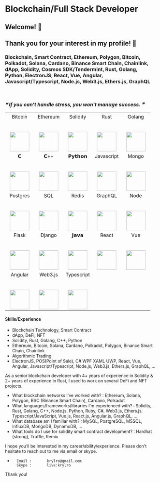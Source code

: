 # Blockchain/Full Stack Developer
## Welcome!  💪    
## Thank you for your interest in my profile! 👋

### Blockchain, Smart Contract, Ethereum, Polygon, Bitcoin, Polkadot, Solana, Cardano, Binance Smart Chain, Chainlink, dApp, Solidity, Cosmos SDK/Tendermint, Rust, Golang, Python, ElectronJS, React, Vue, Angular, Javascript/Typescript, Node.js, Web3.js, Ethers.js,  GraphQL

<br/>

<!--STARTS_HERE_QUOTE_README-->
### <i> ❝ If you can't handle stress,  you won't manage success. ❞ </i>
<!--ENDS_HERE_QUOTE_README-->


<table align="center">
  <tbody>
    <tr valign="top">   
        <td width="20%" align="center">
          <span>Bitcoin</span><br><br><br>
          <img height="64px" src="https://cdn.svgporn.com/logos/bitcoin.svg">
        </td>
        <td width="20%" align="center">
          <span>Ethereum</span><br><br><br>
          <img height="64px" src="https://cdn.svgporn.com/logos/ethereum.svg">
        </td>      
        <td width="20%" align="center">
          <span>Solidity</span><br><br><br>
          <img height="64px" src="https://www.logosvgpng.com/wp-content/uploads/2018/10/solidity-logo-vector.png">
        </td>
        <td width="20%" align="center">
          <span>Rust</span><br><br><br>
          <img height="64px" src="https://cdn.svgporn.com/logos/rust.svg">
        </td>
        <td width="20%" align="center">
          <span>Golang</span><br><br><br>
          <img height="64px" src="https://cdn.svgporn.com/logos/gopher.svg">
        </td>
      </tr>
    <tr valign="top">      
      <td width="20%" align="center">
        <span>𝗖</span><br><br><br>
        <img height="64px" src="https://cdn.svgporn.com/logos/c.svg">
      </td>
      <td width="20%" align="center">
        <span>𝗖++</span><br><br><br>
        <img height="64px" src="https://cdn.svgporn.com/logos/c-plusplus.svg">
      </td>
      <td width="20%" align="center">
        <span>𝗣𝘆𝘁𝗵𝗼𝗻</span><br><br><br>
        <img height="64px" src="https://cdn.svgporn.com/logos/python.svg">
      </td>
      <td width="20%" align="center">
        <span>Javascript</span><br><br><br>
        <img height="64px" src="https://cdn.svgporn.com/logos/javascript.svg">
      </td>
      <td width="20%" align="center">
        <span>Mongo</span><br><br><br>
        <img height="64px" src="https://cdn.svgporn.com/logos/mongodb.svg">
      </td>
    </tr>  
    <tr valign="top">
      <td width="20%" align="center">
        <span>Postgres</span><br><br><br>
        <img height="64px" src="https://cdn.svgporn.com/logos/postgresql.svg">
      </td>
      <td width="20%" align="center">
        <span>SQL</span><br><br><br>
        <img height="64px" src="https://cdn.svgporn.com/logos/mysql.svg">
      </td>
      <td width="20%" align="center">
        <span>Redis</span><br><br><br>
        <img height="64px" src="https://cdn.svgporn.com/logos/redis.svg">
      </td>
      <td width="20%" align="center">
        <span>GraphQL</span><br><br><br>
        <img height="64px" src="https://cdn.svgporn.com/logos/graphql.svg">
      </td>
      <td width="20%" align="center">
        <span>Node</span><br><br><br>
        <img height="64px" src="https://cdn.svgporn.com/logos/nodejs.svg">
      </td>
    </tr>
    <tr valign="top">
      <td width="20%" align="center">
        <span>Flask</span><br><br><br>
        <img height="64px" src="https://cdn.worldvectorlogo.com/logos/flask.svg">
      </td>
      <td width="20%" align="center">
        <span>Django</span><br><br><br>
        <img height="64px" src="https://cdn.svgporn.com/logos/django.svg">
      </td>
      <td width="20%" align="center">
        <span>𝗝𝗮𝘃𝗮</span><br><br><br>
        <img height="64px" src="https://cdn.svgporn.com/logos/java.svg">
      </td>
      <td width="20%" align="center">
        <span>React</span><br><br><br>
        <img height="64px" src="https://cdn.svgporn.com/logos/react.svg">
      </td>
      <td width="20%" align="center">
        <span>Vue</span><br><br><br>
        <img height="64px" src="https://cdn.svgporn.com/logos/vue.svg">
      </td>
    </tr>
    <tr valign="top">
      <td width="20%" align="center">
        <span>Angular</span><br><br><br>
        <img height="64px" src="https://cdn.worldvectorlogo.com/logos/angular-icon.svg">
      </td>
      <td width="20%" align="center">
        <span>Web3.js</span><br><br><br>
        <img height="64px" src="https://c.gitcoin.co/web3-01.svg">
      </td>
      <td width="20%" align="center">
        <span>Typescript</span><br><br><br>
        <img height="64px" src="https://cdn.svgporn.com/logos/typescript-icon.svg">
      </td>
    </tr>
  </tbody>
</table>


#### Skills/Experience
- Blockchain Technology, Smart Contract
- dApp, DeFi, NFT
- Solidity, Rust, Golang, C++, Python
- Ethereum, Bitcoin, Solana, Cardano, Polkadot, Polygon, Binance Smart Chain, Chainlink
- Algorithmic Trading
- ElectronJS, POS(Point of Sale), C# WPF XAML UWP, React, Vue, Angular, Javascript/Typescript, Node.js, Web3.js, Ethers.js,  GraphQL, ...

As a senior blockchain developer with 4+ years of experience in Solidity & 2+ years of experience in Rust,  I used to work on several DeFi and NFT projects.

- What blockchain networks I’ve worked with?   : Ethereum,  Solana,  Polygon,  BSC (Binance Smart Chain),  Cardano,  Polkadot
- What languages/frameworks/libraries I’m experienced with?  :  Solidity, Rust,  Golang, C++,     Node.js, Python, Ruby, C#,   Web3.js, Ethers.js,  Typescript/JavaScript, Vue.js, React.js, Angular.js, GraphQL,  …   
- What database am I familiar with?   :   MySQL, PostgreSQL, MSSQL, InfluxDB,     MongoDB, DynamoDB,  …
- What tools do I use for solidity smart contract development?  :   Hardhat (strong), Truffle,  Remix



I hope you’ll be interested in my career/ability/experience.
Please don't hesitate to reach out to me via email or skype.
*       Email :       krylro@gmail.com
        Skype :       live:krylro
       
Thank you!

